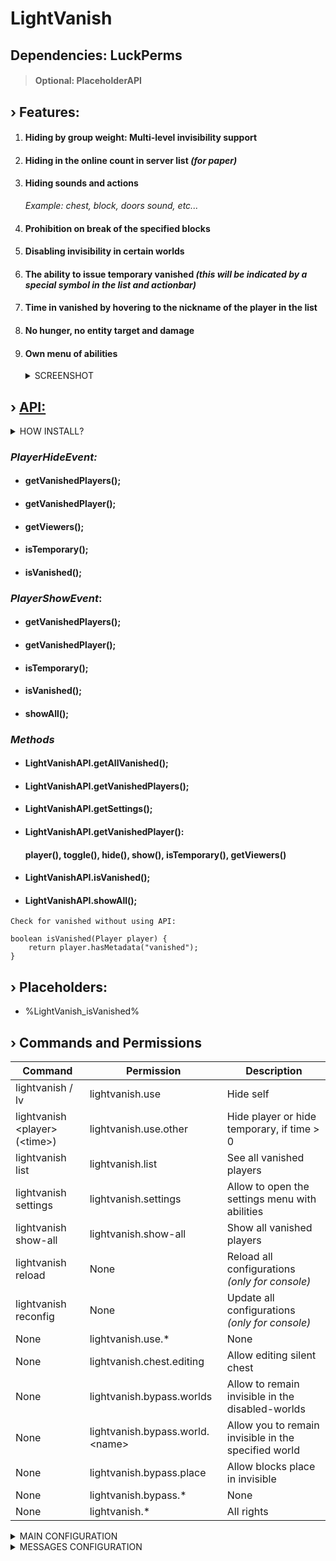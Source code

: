 # LightVanish

## Dependencies: LuckPerms

> #### **Optional: PlaceholderAPI**

## › Features:

1. #### Hiding by group weight: Multi-level invisibility support
2. #### Hiding in the online count in server list _(for paper)_
3. #### Hiding sounds and actions
   _Example: chest, block, doors sound, etc..._
4. #### Prohibition on break of the specified blocks
5. #### Disabling invisibility in certain worlds
6. #### The ability to issue temporary vanished _(this will be indicated by a special symbol in the list and actionbar)_
7. #### Time in vanished by hovering to the nickname of the player in the list
8. #### No hunger, no entity target and damage
9. #### Own menu of abilities
   <details>
     <summary>SCREENSHOT</summary>
      
   ![image](https://github.com/kainlighty/LightVanish/assets/111251772/dde691c2-dfe9-49f4-878d-2f970fd6007f)
   </details>

## › [API:](https://github.com/kainlighty/LightVanish/tree/main/src/main/java/ru/kainlight/lightvanish/API)

<details>
  <summary>HOW INSTALL?</summary>

> #### At the moment there is no way to add to the repository
1. #### Download the plugin JAR file
2. #### Add it to the dependencies:

```
-> ${basedir} - project folder
      
<dependency>
    <groupId>ru.kainlight</groupId>
    <artifactId>LightVanish</artifactId>
    <version>LATEST</version>
    <scope>system</scope>
    <systemPath>${basedir}/lib/LightVanish.jar</systemPath>
</dependency>
```
3. #### in Artifacts, remove it from the compilation
</details>

### _PlayerHideEvent:_

- #### getVanishedPlayers();
- #### getVanishedPlayer();
- #### getViewers();
- #### isTemporary();
- #### isVanished();

### _PlayerShowEvent_:

- #### getVanishedPlayers();
- #### getVanishedPlayer();
- #### isTemporary();
- #### isVanished();
- #### showAll();

### _Methods_

- #### LightVanishAPI.getAllVanished();
- #### LightVanishAPI.getVanishedPlayers();
- #### LightVanishAPI.getSettings();
- #### LightVanishAPI.getVanishedPlayer():
  #### player(), toggle(), hide(), show(), isTemporary(), getViewers()
- #### LightVanishAPI.isVanished();
- #### LightVanishAPI.showAll();

``` 
Check for vanished without using API:

boolean isVanished(Player player) {
    return player.hasMetadata("vanished");
}
```

## › Placeholders:

- %LightVanish_isVanished%

## › Commands and Permissions

| Command                         | Permission                       | Description                                          |
|---------------------------------|----------------------------------|------------------------------------------------------|
| lightvanish / lv                | lightvanish.use                  | Hide self                                            |
| lightvanish <player\> (<time\>) | lightvanish.use.other            | Hide player or hide temporary, if time > 0           |
| lightvanish list                | lightvanish.list                 | See all vanished players                             |
| lightvanish settings            | lightvanish.settings             | Allow to open the settings menu with abilities       |
| lightvanish show-all            | lightvanish.show-all             | Show all vanished players                            |
| lightvanish reload              | None                             | Reload all configurations _(only for console)_       |
| lightvanish reconfig            | None                             | Update all configurations _(only for console)_       |
| None                            | lightvanish.use.*                | None                                                 |
| None                            | lightvanish.chest.editing        | Allow editing silent chest                           |
| None                            | lightvanish.bypass.worlds        | Allow to remain invisible in the disabled-worlds     |
| None                            | lightvanish.bypass.world.<name\> | Allow you to remain invisible in the specified world |
| None                            | lightvanish.bypass.place         | Allow blocks place in invisible                      |
| None                            | lightvanish.bypass.*             | None                                                 |
| None                            | lightvanish.*                    | All rights                                           |

<details>
  <summary>MAIN CONFIGURATION</summary>

```
# Only when the server loading
update-notification: true

#English, Russian
language: English

abilities:
  prevent-join-quit-message: true #  !The change requires a server reboot
  # ---------------------------------------------------------------------
  # With the status FALSE in the server menu, hidden players will not be included in the online count
  # Paper or paper forks only
  include-in-online-count: true # ! The change requires a server reboot
  # ---------------------------------------------------------------------
  # Invisibility works by group weight
  # --- Example: If your weight is 10, then players with a weight less than 10 will not see you
  # Recommended = true
  by-group-weight: true # ! The change requires a server reboot
  # ---------------------------------------------------------------------
  animations: true  # ! The change requires a server reboot
  # ---------------------------------------------------------------------
  # Require default values;
  # complicated: false - change on spectator mode and back previous
  # complicated: true - fake synchronized inventory
  # interval - time to change previous gamemode or update interval for fake chest inventory
  #
  # Permissions:
  # lightvanish.silent.chest
  # lightvanish.silent.chest.editing
  # lightvanish.silent.chest.*
  silent-chest: # ! The change requires a server reboot
    complicated: false
    interval: 0
  # ---------------------------------------------------------------------
  # If the player moves to the specified worlds, then he comes out of invisibility
  # Except players with permission: lightvanish.bypass.world.<NAME> or lightvanish.bypass.worlds
  disabled-worlds: # ! The change requires a server reboot
    - 'test'
  # ---------------------------------------------------------------------
  # These blocks cannot be placed in vanished
  # Except players with permission: lightvanish.bypass.place
  blocked-place:
    - barrier
    - bedrock
    - diamond_ore
    - emerald_ore
    - golden_ore
    - golden_block
    - emerald_block
    - diamond_block
   ```

</details>

<details>
  <summary>MESSAGES CONFIGURATION</summary>

```
player-offline: "&c&l » &fPlayer <username> is offline"
player-not-found: "&c&l » &fPlayer <username> not found"
has-vanished-before: "&c&l » &fYou have never been in vanished before"

list:
header: " &m   &9&l VANISHED PLAYERS &r&m   "
body: "&8- &r<prefix> <username>"
footer: "&7 Total in vanish: <count>"
empty: "&c&mThere are no players in vanish"
time: "&e&lVANISHED TIME: <minutes>m. <seconds>s."

enable:
actionbar: "&9&lYOUR VANISHED"
self: "&9&l » &fYou have entered invisibility mode"
other:
sender: "&9&l » &fPlayer <username> is vanished"
player: "&b&l » &fStaff <username> enabled vanish for you"

disable:
all: "&a&l » &fAll the invisible have become visible :)"
self: "&9&l » &fYou are out of invisibility mode"
other:
sender: "&9&l » &fPlayer <username> unvanished"
player: "&b&l » &fStaff <username> disable vanish mode for you"
   ```

</details>
